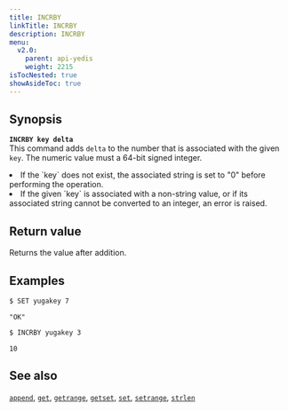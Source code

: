 ```yaml
---
title: INCRBY
linkTitle: INCRBY
description: INCRBY
menu:
  v2.0:
    parent: api-yedis
    weight: 2215
isTocNested: true
showAsideToc: true
---
```


## Synopsis

<b>`INCRBY key delta`</b><br>
This command adds `delta` to the number that is associated with the given `key`. The numeric value must a 64-bit signed integer.
<li>If the `key` does not exist, the associated string is set to "0" before performing the operation.</li>
<li>If the given `key` is associated with a non-string value, or if its associated string cannot be converted to an integer, an error is raised.</li>

## Return value

Returns the value after addition.

## Examples

```sh
$ SET yugakey 7
```

```
"OK"
```

```sh
$ INCRBY yugakey 3
```

```
10
```

## See also

[`append`](../append/), [`get`](../get/), [`getrange`](../getrange/), [`getset`](../getset/), [`set`](../set/), [`setrange`](../setrange/), [`strlen`](../strlen/)
